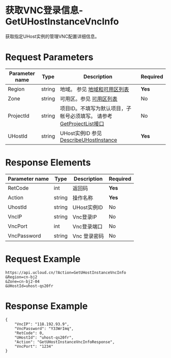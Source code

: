 # 获取VNC登录信息-GetUHostInstanceVncInfo

获取指定UHost实例的管理VNC配置详细信息。

# Request Parameters
|Parameter name|Type|Description|Required|
|---|---|---|---|
|Region|string|地域。 参见 [地域和可用区列表](api/summary/regionlist)|**Yes**|
|Zone|string|可用区。参见 [可用区列表](api/summary/regionlist)|No|
|ProjectId|string|项目ID。不填写为默认项目，子帐号必须填写。 请参考[GetProjectList接口](api/summary/get_project_list)|No|
|UHostId|string|UHost实例ID 参见 [DescribeUHostInstance](./api/uhost-api/describe_uhost_instance)|**Yes**|

# Response Elements
|Parameter name|Type|Description|Required|
|---|---|---|---|
|RetCode|int|返回码|**Yes**|
|Action|string|操作名称|**Yes**|
|UhostId|string|UHost实例ID|No|
|VncIP|string|Vnc登录IP|No|
|VncPort|int|Vnc登录端口|No|
|VncPassword|string|Vnc 登录密码|No|

# Request Example
```
https://api.ucloud.cn/?Action=GetUHostInstanceVncInfo
&Region=cn-bj2
&Zone=cn-bj2-04
&UHostId=uhost-qs20fr
```

# Response Example
```
{
    "VncIP": "118.192.93.9", 
    "VncPassword": "Y33WrImq", 
    "RetCode": 0, 
    "UHostId": "uhost-qs20fr", 
    "Action": "GetUHostInstanceVncInfoResponse", 
    "VncPort": "1234"
}
```

